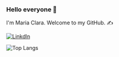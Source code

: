 ### Hello everyone 👋

I'm Maria Clara.
Welcome to my GitHub. ✍️

[![Linkdln](https://img.shields.io/badge/LinkedIn-0077B5?style=for-the-badge&logo=linkedin&logoColor=white)](https://www.linkedin.com/in/maria-clara-marques-lino-65414026a)

![Top Langs](https://github-readme-stats.vercel.app/api/top-langs/?username=Maclalino&layout=donut-vertical)
